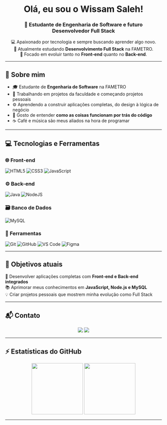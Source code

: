 <!-- 🖤 README de Wissam Saleh -->

<h1 align="center"> Olá, eu sou o <strong>Wissam Saleh</strong>!</h1>
<h3 align="center">🚀 Estudante de Engenharia de Software e futuro Desenvolvedor Full Stack</h3>

<p align="center">
💻 Apaixonado por tecnologia e sempre buscando aprender algo novo.<br>
🎯 Atualmente estudando <strong>Desenvolvimento Full Stack</strong> na FAMETRO.<br>
🌱 Focado em evoluir tanto no <strong>Front-end</strong> quanto no <strong>Back-end</strong>.<br>
</p>

---

## 🧠 Sobre mim
- 🎓 Estudante de **Engenharia de Software** na FAMETRO  
- 💼 Trabalhando em projetos da faculdade e começando projetos pessoais  
- ⚙️ Aprendendo a construir aplicações completas, do design à lógica de negócio  
- 🧩 Gosto de entender **como as coisas funcionam por trás do código**  
- ☕ Café e música são meus aliados na hora de programar  

---

## 💻 Tecnologias e Ferramentas
### 🌐 **Front-end**
![HTML5](https://img.shields.io/badge/HTML5-%23E34F26.svg?style=for-the-badge&logo=html5&logoColor=white)
![CSS3](https://img.shields.io/badge/CSS3-%231572B6.svg?style=for-the-badge&logo=css3&logoColor=white)
![JavaScript](https://img.shields.io/badge/JavaScript-%23F7DF1E.svg?style=for-the-badge&logo=javascript&logoColor=black)

### ⚙️ **Back-end**
![Java](https://img.shields.io/badge/Java-%23ED8B00.svg?style=for-the-badge&logo=openjdk&logoColor=white)
![NodeJS](https://img.shields.io/badge/Node.js-43853D?style=for-the-badge&logo=node.js&logoColor=white)

### 🗃️ **Banco de Dados**
![MySQL](https://img.shields.io/badge/MySQL-%2300f.svg?style=for-the-badge&logo=mysql&logoColor=white)

### 🧰 **Ferramentas**
![Git](https://img.shields.io/badge/Git-%23F05033.svg?style=for-the-badge&logo=git&logoColor=white)
![GitHub](https://img.shields.io/badge/GitHub-%23121011.svg?style=for-the-badge&logo=github&logoColor=white)
![VS Code](https://img.shields.io/badge/VS%20Code-0078D4.svg?style=for-the-badge&logo=visual-studio-code&logoColor=white)
![Figma](https://img.shields.io/badge/Figma-%23F24E1E.svg?style=for-the-badge&logo=figma&logoColor=white)

---

## 🌟 Objetivos atuais
🚧 Desenvolver aplicações completas com **Front-end e Back-end integrados**  
📚 Aprimorar meus conhecimentos em **JavaScript, Node.js e MySQL**  
💡 Criar projetos pessoais que mostrem minha evolução como Full Stack  

---

## 📬 Contato
<p align="center">
  <a href="mailto:wissamgamer12@gmail.com"><img src="https://img.shields.io/badge/Gmail-D14836.svg?style=for-the-badge&logo=gmail&logoColor=white"></a>
  <a href="https://www.linkedin.com/in/wissam-saleh"><img src="https://img.shields.io/badge/LinkedIn-0077B5.svg?style=for-the-badge&logo=linkedin&logoColor=white"></a>
</p>

---

## ⚡ Estatísticas do GitHub
<p align="center">
  <img src="https://github-readme-stats.vercel.app/api?username=WissamSaleh&show_icons=true&theme=radical&hide_border=false&count_private=true" height="165">
  <img src="https://github-readme-stats.vercel.app/api/top-langs/?username=WissamSaleh&layout=compact&theme=radical&hide_border=false" height="165">
</p>

---






